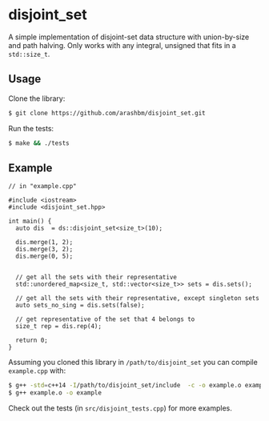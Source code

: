 # disjoint\_set

A simple implementation of disjoint-set data structure with union-by-size and
path halving. Only works with any integral, unsigned that fits in a
`std::size_t`.

## Usage

Clone the library:

```bash
$ git clone https://github.com/arashbm/disjoint_set.git
```

Run the tests:
```bash
$ make && ./tests
```

## Example

```
// in "example.cpp"

#include <iostream>
#include <disjoint_set.hpp>

int main() {
  auto dis  = ds::disjoint_set<size_t>(10);

  dis.merge(1, 2);
  dis.merge(3, 2);
  dis.merge(0, 5);


  // get all the sets with their representative
  std::unordered_map<size_t, std::vector<size_t>> sets = dis.sets();

  // get all the sets with their representative, except singleton sets
  auto sets_no_sing = dis.sets(false);

  // get representative of the set that 4 belongs to
  size_t rep = dis.rep(4);

  return 0;
}
```

Assuming you cloned this library in `/path/to/disjoint_set`  you can compile
`example.cpp` with:

```bash
$ g++ -std=c++14 -I/path/to/disjoint_set/include  -c -o example.o example.cpp
$ g++ example.o -o example

```

Check out the tests (in `src/disjoint_tests.cpp`) for more examples.
